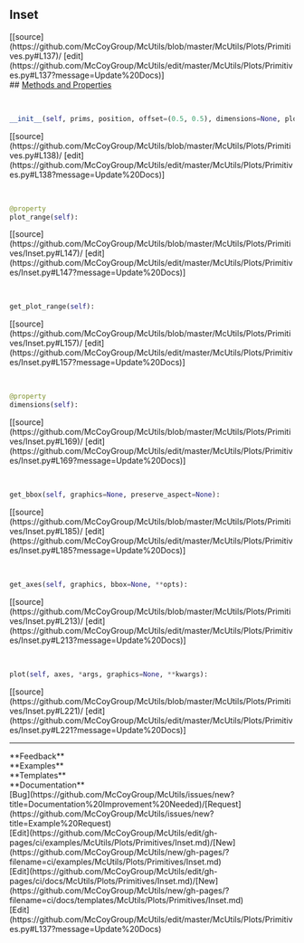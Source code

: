 ## <a id="McUtils.Plots.Primitives.Inset">Inset</a> 

<div class="docs-source-link" markdown="1">
[[source](https://github.com/McCoyGroup/McUtils/blob/master/McUtils/Plots/Primitives.py#L137)/
[edit](https://github.com/McCoyGroup/McUtils/edit/master/McUtils/Plots/Primitives.py#L137?message=Update%20Docs)]
</div>









<div class="collapsible-section">
 <div class="collapsible-section collapsible-section-header" markdown="1">
## <a class="collapse-link" data-toggle="collapse" href="#methods" markdown="1"> Methods and Properties</a> <a class="float-right" data-toggle="collapse" href="#methods"><i class="fa fa-chevron-down"></i></a>
 </div>
 <div class="collapsible-section collapsible-section-body collapse show" id="methods" markdown="1">
 
<a id="McUtils.Plots.Primitives.Inset.__init__" class="docs-object-method">&nbsp;</a> 
```python
__init__(self, prims, position, offset=(0.5, 0.5), dimensions=None, plot_range=None, **opts): 
```
<div class="docs-source-link" markdown="1">
[[source](https://github.com/McCoyGroup/McUtils/blob/master/McUtils/Plots/Primitives.py#L138)/
[edit](https://github.com/McCoyGroup/McUtils/edit/master/McUtils/Plots/Primitives.py#L138?message=Update%20Docs)]
</div>


<a id="McUtils.Plots.Primitives.Inset.plot_range" class="docs-object-method">&nbsp;</a> 
```python
@property
plot_range(self): 
```
<div class="docs-source-link" markdown="1">
[[source](https://github.com/McCoyGroup/McUtils/blob/master/McUtils/Plots/Primitives/Inset.py#L147)/
[edit](https://github.com/McCoyGroup/McUtils/edit/master/McUtils/Plots/Primitives/Inset.py#L147?message=Update%20Docs)]
</div>


<a id="McUtils.Plots.Primitives.Inset.get_plot_range" class="docs-object-method">&nbsp;</a> 
```python
get_plot_range(self): 
```
<div class="docs-source-link" markdown="1">
[[source](https://github.com/McCoyGroup/McUtils/blob/master/McUtils/Plots/Primitives/Inset.py#L157)/
[edit](https://github.com/McCoyGroup/McUtils/edit/master/McUtils/Plots/Primitives/Inset.py#L157?message=Update%20Docs)]
</div>


<a id="McUtils.Plots.Primitives.Inset.dimensions" class="docs-object-method">&nbsp;</a> 
```python
@property
dimensions(self): 
```
<div class="docs-source-link" markdown="1">
[[source](https://github.com/McCoyGroup/McUtils/blob/master/McUtils/Plots/Primitives/Inset.py#L169)/
[edit](https://github.com/McCoyGroup/McUtils/edit/master/McUtils/Plots/Primitives/Inset.py#L169?message=Update%20Docs)]
</div>


<a id="McUtils.Plots.Primitives.Inset.get_bbox" class="docs-object-method">&nbsp;</a> 
```python
get_bbox(self, graphics=None, preserve_aspect=None): 
```
<div class="docs-source-link" markdown="1">
[[source](https://github.com/McCoyGroup/McUtils/blob/master/McUtils/Plots/Primitives/Inset.py#L185)/
[edit](https://github.com/McCoyGroup/McUtils/edit/master/McUtils/Plots/Primitives/Inset.py#L185?message=Update%20Docs)]
</div>


<a id="McUtils.Plots.Primitives.Inset.get_axes" class="docs-object-method">&nbsp;</a> 
```python
get_axes(self, graphics, bbox=None, **opts): 
```
<div class="docs-source-link" markdown="1">
[[source](https://github.com/McCoyGroup/McUtils/blob/master/McUtils/Plots/Primitives/Inset.py#L213)/
[edit](https://github.com/McCoyGroup/McUtils/edit/master/McUtils/Plots/Primitives/Inset.py#L213?message=Update%20Docs)]
</div>


<a id="McUtils.Plots.Primitives.Inset.plot" class="docs-object-method">&nbsp;</a> 
```python
plot(self, axes, *args, graphics=None, **kwargs): 
```
<div class="docs-source-link" markdown="1">
[[source](https://github.com/McCoyGroup/McUtils/blob/master/McUtils/Plots/Primitives/Inset.py#L221)/
[edit](https://github.com/McCoyGroup/McUtils/edit/master/McUtils/Plots/Primitives/Inset.py#L221?message=Update%20Docs)]
</div>
 </div>
</div>












---


<div markdown="1" class="text-secondary">
<div class="container">
  <div class="row">
   <div class="col" markdown="1">
**Feedback**   
</div>
   <div class="col" markdown="1">
**Examples**   
</div>
   <div class="col" markdown="1">
**Templates**   
</div>
   <div class="col" markdown="1">
**Documentation**   
</div>
   <div class="col" markdown="1">
   
</div>
   <div class="col" markdown="1">
   
</div>
   <div class="col" markdown="1">
   
</div>
</div>
  <div class="row">
   <div class="col" markdown="1">
[Bug](https://github.com/McCoyGroup/McUtils/issues/new?title=Documentation%20Improvement%20Needed)/[Request](https://github.com/McCoyGroup/McUtils/issues/new?title=Example%20Request)   
</div>
   <div class="col" markdown="1">
[Edit](https://github.com/McCoyGroup/McUtils/edit/gh-pages/ci/examples/McUtils/Plots/Primitives/Inset.md)/[New](https://github.com/McCoyGroup/McUtils/new/gh-pages/?filename=ci/examples/McUtils/Plots/Primitives/Inset.md)   
</div>
   <div class="col" markdown="1">
[Edit](https://github.com/McCoyGroup/McUtils/edit/gh-pages/ci/docs/McUtils/Plots/Primitives/Inset.md)/[New](https://github.com/McCoyGroup/McUtils/new/gh-pages/?filename=ci/docs/templates/McUtils/Plots/Primitives/Inset.md)   
</div>
   <div class="col" markdown="1">
[Edit](https://github.com/McCoyGroup/McUtils/edit/master/McUtils/Plots/Primitives.py#L137?message=Update%20Docs)   
</div>
   <div class="col" markdown="1">
   
</div>
   <div class="col" markdown="1">
   
</div>
   <div class="col" markdown="1">
   
</div>
</div>
</div>
</div>
